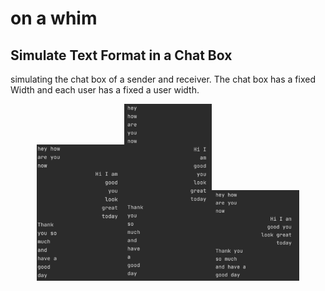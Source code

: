 # on a whim

## Simulate Text Format in a Chat Box
simulating the chat box of a sender and receiver. The chat box has a fixed Width and each user has a fixed a user width.
<div align="center"> 
<img src = "https://github.com/ste2an/whimOfTheMoment/blob/main/src/img/chatBox1%20width%207.png" width = "140" alt="width = 25, userwidth = 7"><img src = "https://github.com/ste2an/whimOfTheMoment/blob/main/src/img/chaBox2%20widith5.png" width = "140" alt= "width = 25, userwidth = 5" ><img src = "https://github.com/ste2an/whimOfTheMoment/blob/main/src/img/chatBox3%20width%2010.png" width = "140" alt= "width = 25, userwidth = 10">
</div>